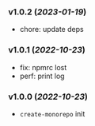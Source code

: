 ### v1.0.2 (_2023-01-19_)

- chore: update deps

### v1.0.1 (_2022-10-23_)

- fix: npmrc lost
- perf: print log

### v1.0.0 (_2022-10-23_)

- `create-monorepo` init
